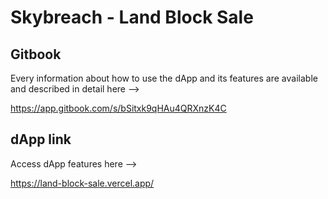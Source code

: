 # Skybreach - Land Block Sale

## Gitbook

Every information about how to use the dApp and its features are available and described in detail here -->

https://app.gitbook.com/s/bSitxk9qHAu4QRXnzK4C

## dApp link

Access dApp features here -->

https://land-block-sale.vercel.app/
